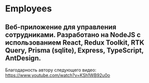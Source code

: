 # Employees
Веб-приложение для управления сотрудниками. Разработано на NodeJS с использованием React, Redux Toolkit, RTK Query, Prisma (sqlite), Express, TypeScript, AntDesign.
---
Благодарность автору следующего видео: https://www.youtube.com/watch?v=KSh1WB92u0o
